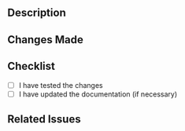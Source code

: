 ## Description

<!-- Describe the problem or the goal of this Pull Request -->

## Changes Made

<!-- Explain the changes made in this Pull Request -->

## Checklist

- [ ] I have tested the changes
- [ ] I have updated the documentation (if necessary)

## Related Issues

<!-- Provide any references to related issues -->